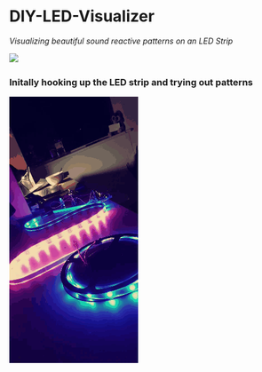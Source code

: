 # DIY-LED-Visualizer
*Visualizing beautiful sound reactive patterns on an LED Strip*

![](https://github.com/ShreyT-hash/DIY-LED-Visualizer/blob/master/IMG_0051.gif)
### Initally hooking up the LED strip and trying out patterns
![](https://github.com/ShreyT-hash/DIY-LED-Visualizer/blob/master/2020-03-24_20_52_42.gif)

